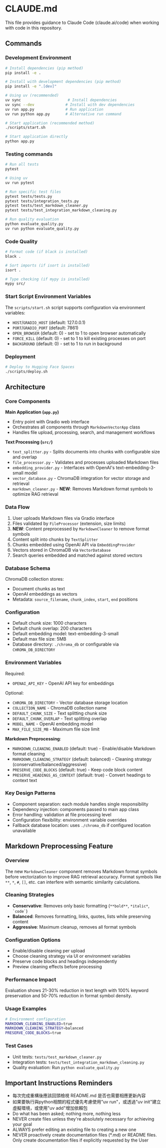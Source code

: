 # CLAUDE.md

This file provides guidance to Claude Code (claude.ai/code) when working with code in this repository.

## Commands

### Development Environment

```bash
# Install dependencies (pip method)
pip install -e .

# Install with development dependencies (pip method)
pip install -e ".[dev]"

# Using uv (recommended)
uv sync                     # Install dependencies
uv sync --dev              # Install with dev dependencies
uv run app.py              # Run application
uv run python app.py       # Alternative run command

# Start application (recommended method)
./scripts/start.sh

# Start application directly
python app.py
```

### Testing commands

```bash
# Run all tests
pytest

# Using uv
uv run pytest

# Run specific test files
pytest tests/tests.py
pytest tests/integration_tests.py
pytest tests/test_markdown_cleaner.py
pytest tests/test_integration_markdown_cleaning.py

# Run quality evaluation
python evaluate_quality.py
uv run python evaluate_quality.py
```

### Code Quality

```bash
# Format code (if black is installed)
black .

# Sort imports (if isort is installed)
isort .

# Type checking (if mypy is installed)
mypy src/
```

### Start Script Environment Variables

The `scripts/start.sh` script supports configuration via environment variables:

- `HOST`/`GRADIO_HOST` (default: 127.0.0.1)
- `PORT`/`GRADIO_PORT` (default: 7861)
- `OPEN_BROWSER` (default: 0) - set to 1 to open browser automatically
- `FORCE_KILL` (default: 0) - set to 1 to kill existing processes on port
- `BACKGROUND` (default: 0) - set to 1 to run in background

### Deployment

```bash
# Deploy to Hugging Face Spaces
./scripts/deploy.sh
```

## Architecture

### Core Components

**Main Application (`app.py`)**

- Entry point with Gradio web interface
- Orchestrates all components through `MarkdownVectorApp` class
- Handles file upload, processing, search, and management workflows

**Text Processing (`src/`)**

- `text_splitter.py` - Splits documents into chunks with configurable size and overlap
- `file_processor.py` - Validates and processes uploaded Markdown files
- `embedding_provider.py` - Interfaces with OpenAI's text-embedding-3-small model
- `vector_database.py` - ChromaDB integration for vector storage and retrieval
- `markdown_cleaner.py` - **NEW**: Removes Markdown format symbols to optimize RAG retrieval

### Data Flow

1. User uploads Markdown files via Gradio interface
2. Files validated by `FileProcessor` (extension, size limits)
3. **NEW**: Content preprocessed by `MarkdownCleaner` to remove format symbols
4. Content split into chunks by `TextSplitter`
5. Chunks embedded using OpenAI API via `EmbeddingProvider`
6. Vectors stored in ChromaDB via `VectorDatabase`
7. Search queries embedded and matched against stored vectors

### Database Schema

ChromaDB collection stores:

- Document chunks as text
- OpenAI embeddings as vectors
- Metadata: `source_filename`, `chunk_index`, `start`, `end` positions

### Configuration

- Default chunk size: 1000 characters
- Default chunk overlap: 200 characters
- Default embedding model: text-embedding-3-small
- Default max file size: 5MB
- Database directory: `./chroma_db` or configurable via `CHROMA_DB_DIRECTORY`

### Environment Variables

Required:

- `OPENAI_API_KEY` - OpenAI API key for embeddings

Optional:

- `CHROMA_DB_DIRECTORY` - Vector database storage location
- `COLLECTION_NAME` - ChromaDB collection name
- `DEFAULT_CHUNK_SIZE` - Text splitting chunk size
- `DEFAULT_CHUNK_OVERLAP` - Text splitting overlap
- `MODEL_NAME` - OpenAI embedding model
- `MAX_FILE_SIZE_MB` - Maximum file size limit

**Markdown Preprocessing**:

- `MARKDOWN_CLEANING_ENABLED` (default: true) - Enable/disable Markdown format cleaning
- `MARKDOWN_CLEANING_STRATEGY` (default: balanced) - Cleaning strategy (conservative/balanced/aggressive)
- `PRESERVE_CODE_BLOCKS` (default: true) - Keep code block content
- `PRESERVE_HEADINGS_AS_CONTEXT` (default: true) - Convert headings to context text

### Key Design Patterns

- Component separation: each module handles single responsibility
- Dependency injection: components passed to main app class
- Error handling: validation at file processing level
- Configuration flexibility: environment variable overrides
- Fallback database location: uses `./chroma_db` if configured location unavailable

## Markdown Preprocessing Feature

### Overview

The new `MarkdownCleaner` component removes Markdown format symbols before vectorization to improve RAG retrieval accuracy. Format symbols like `**`, `*`, `#`, `[]`, etc. can interfere with semantic similarity calculations.

### Cleaning Strategies

- **Conservative**: Removes only basic formatting (`**bold**`, `*italic*`, `` `code` ``)
- **Balanced**: Removes formatting, links, quotes, lists while preserving content
- **Aggressive**: Maximum cleanup, removes all format symbols

### Configuration Options

- Enable/disable cleaning per upload
- Choose cleaning strategy via UI or environment variables
- Preserve code blocks and headings independently
- Preview cleaning effects before processing

### Performance Impact

Evaluation shows 21-30% reduction in text length with 100% keyword preservation and 50-70% reduction in format symbol density.

### Usage Examples

```bash
# Environment configuration
MARKDOWN_CLEANING_ENABLED=true
MARKDOWN_CLEANING_STRATEGY=balanced
PRESERVE_CODE_BLOCKS=true
```

### Test Cases

- Unit tests: `tests/test_markdown_cleaner.py`
- Integration tests: `tests/test_integration_markdown_cleaning.py`
- Quality evaluation: Run `python evaluate_quality.py`

## Important Instructions Reminders

- 每次完成重構後應該回頭檢視 README.md 是否也需要相應更新內容
- 如果要執行與python相關的程式優先考慮使用"uv run"，或透過"uv init"建立虛擬環境，或使用"uv add"增加依賴包
- Do what has been asked; nothing more, nothing less
- NEVER create files unless they're absolutely necessary for achieving your goal
- ALWAYS prefer editing an existing file to creating a new one
- NEVER proactively create documentation files (\*.md) or README files. Only create documentation files if explicitly requested by the User

